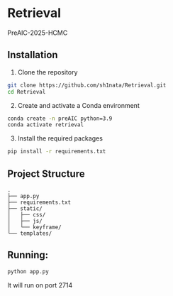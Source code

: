 # Retrieval
PreAIC-2025-HCMC

## Installation 
1. Clone the repository
```bash
git clone https://github.com/sh1nata/Retrieval.git
cd Retrieval
```
2. Create and activate a Conda environment
```bash
conda create -n preAIC python=3.9
conda activate retrieval
```
3. Install the required packages
```bash
pip install -r requirements.txt
```

## Project Structure

```
.
├── app.py             
├── requirements.txt    
├── static/
│   ├── css/           
│   ├── js/            
│   └── keyframe/      
└── templates/
```
## Running:
```bash
python app.py
```
It will run on port 2714


